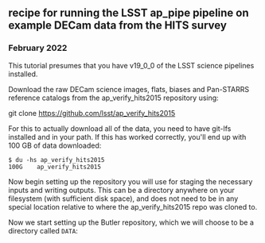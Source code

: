 ## recipe for running the LSST ap_pipe pipeline on example DECam data from the HITS survey
### February 2022

This tutorial presumes that you have v19_0_0 of the LSST science pipelines installed.

Download the raw DECam science images, flats, biases and Pan-STARRS reference catalogs from the ap_verify_hits2015 repository using:

git clone https://github.com/lsst/ap_verify_hits2015

For this to actually download all of the data, you need to have git-lfs installed and in your path. If this has worked correctly, you'll end up with 100 GB of data downloaded:

```
$ du -hs ap_verify_hits2015
100G	ap_verify_hits2015
```

Now begin setting up the repository you will use for staging the necessary inputs and writing outputs. This can be a directory anywhere on your filesystem (with sufficient disk space), and does not need to be in any special location relative to where the ap_verify_hits2015 repo was cloned to.

Now we start setting up the Butler repository, which we will choose to be a directory called ``DATA``:
